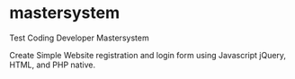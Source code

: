 # mastersystem
Test Coding Developer Mastersystem

Create Simple Website registration and login form using Javascript jQuery, HTML, and PHP native.

